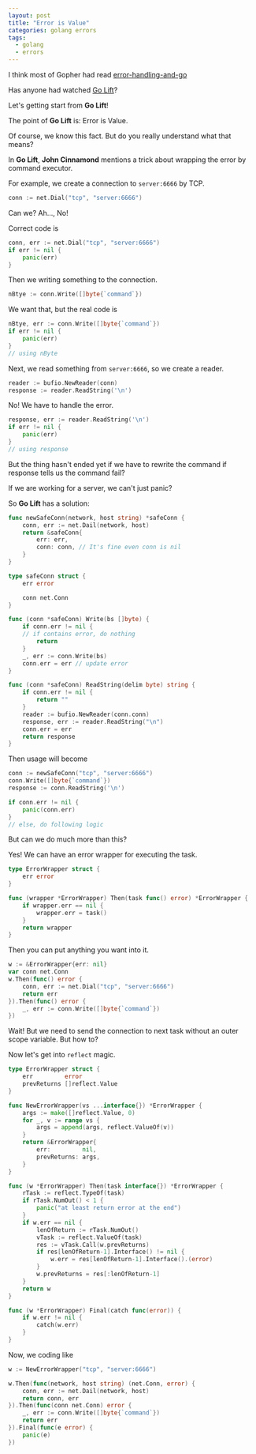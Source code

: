 ```yaml
---
layout: post
title: "Error is Value"
categories: golang errors
tags:
  - golang
  - errors
---
```


I think most of Gopher had read [error-handling-and-go](https://blog.golang.org/error-handling-and-go)

Has anyone had watched [Go Lift](https://www.youtube.com/watch?v=1B71SL6Y0kA)?

Let's getting start from **Go Lift**!

The point of **Go Lift** is: Error is Value.

Of course, we know this fact. But do you really understand what that means?

In **Go Lift**, **John Cinnamond** mentions a trick about wrapping the error by command executor.

For example, we create a connection to `server:6666` by TCP.

```go
conn := net.Dial("tcp", "server:6666")
```

Can we? Ah..., No!

Correct code is

```go
conn, err := net.Dial("tcp", "server:6666")
if err != nil {
    panic(err)
}
```

Then we writing something to the connection.

```go
nBtye := conn.Write([]byte{`command`})
```

We want that, but the real code is

```go
nBtye, err := conn.Write([]byte{`command`})
if err != nil {
    panic(err)
}
// using nByte
```

Next, we read something from `server:6666`, so we create a reader.

```go
reader := bufio.NewReader(conn)
response := reader.ReadString('\n')
```

No! We have to handle the error.

```go
response, err := reader.ReadString('\n')
if err != nil {
    panic(err)
}
// using response
```

But the thing hasn't ended yet if we have to rewrite the command if response tells us the command fail?

If we are working for a server, we can't just panic?

So **Go Lift** has a solution:

```go
func newSafeConn(network, host string) *safeConn {
    conn, err := net.Dail(network, host)
    return &safeConn{
        err: err,
        conn: conn, // It's fine even conn is nil
    }
}

type safeConn struct {
    err error

    conn net.Conn
}

func (conn *safeConn) Write(bs []byte) {
    if conn.err != nil {
    // if contains error, do nothing
        return
    }
    _, err := conn.Write(bs)
    conn.err = err // update error
}

func (conn *safeConn) ReadString(delim byte) string {
    if conn.err != nil {
        return ""
    }
    reader := bufio.NewReader(conn.conn)
    response, err := reader.ReadString("\n")
    conn.err = err
    return response
}
```

Then usage will become

```go
conn := newSafeConn("tcp", "server:6666")
conn.Write([]byte{`command`})
response := conn.ReadString('\n')

if conn.err != nil {
    panic(conn.err)
}
// else, do following logic
```

But can we do much more than this?

Yes! We can have an error wrapper for executing the task.

```go
type ErrorWrapper struct {
    err error
}

func (wrapper *ErrorWrapper) Then(task func() error) *ErrorWrapper {
    if wrapper.err == nil {
        wrapper.err = task()
    }
    return wrapper
}
```

Then you can put anything you want into it.

```go
w := &ErrorWrapper{err: nil}
var conn net.Conn
w.Then(func() error {
    conn, err := net.Dial("tcp", "server:6666")
    return err
}).Then(func() error {
    _, err := conn.Write([]byte{`command`})
})
```

Wait! But we need to send the connection to next task without an outer scope variable. But how to?

Now let's get into `reflect` magic.

```go
type ErrorWrapper struct {
    err         error
    prevReturns []reflect.Value
}

func NewErrorWrapper(vs ...interface{}) *ErrorWrapper {
    args := make([]reflect.Value, 0)
    for _, v := range vs {
        args = append(args, reflect.ValueOf(v))
    }
    return &ErrorWrapper{
        err:         nil,
        prevReturns: args,
    }
}

func (w *ErrorWrapper) Then(task interface{}) *ErrorWrapper {
    rTask := reflect.TypeOf(task)
    if rTask.NumOut() < 1 {
        panic("at least return error at the end")
    }
    if w.err == nil {
        lenOfReturn := rTask.NumOut()
        vTask := reflect.ValueOf(task)
        res := vTask.Call(w.prevReturns)
        if res[lenOfReturn-1].Interface() != nil {
            w.err = res[lenOfReturn-1].Interface().(error)
        }
        w.prevReturns = res[:lenOfReturn-1]
    }
    return w
}

func (w *ErrorWrapper) Final(catch func(error)) {
    if w.err != nil {
        catch(w.err)
    }
}
```

Now, we coding like

```go
w := NewErrorWrapper("tcp", "server:6666")

w.Then(func(network, host string) (net.Conn, error) {
    conn, err := net.Dail(network, host)
    return conn, err
}).Then(func(conn net.Conn) error {
    _, err := conn.Write([]byte{`command`})
    return err
}).Final(func(e error) {
    panic(e)
})
```
